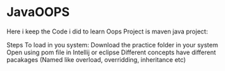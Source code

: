 # JavaOOPS
Here i keep the Code i did to learn Oops 
Project is maven java project:

Steps To load in you system: 
 Download the practice folder in your system
 Open using pom file in Intellij or eclipse 
 Different concepts have different pacakages (Named like overload, overridding, inheritance etc) 
 
